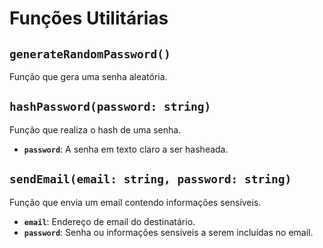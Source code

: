 # Funções Utilitárias

## `generateRandomPassword()`

Função que gera uma senha aleatória.

## `hashPassword(password: string)`

Função que realiza o hash de uma senha.

- **`password`**: A senha em texto claro a ser hasheada.

## `sendEmail(email: string, password: string)`

Função que envia um email contendo informações sensíveis.

- **`email`**: Endereço de email do destinatário.
- **`password`**: Senha ou informações sensíveis a serem incluídas no email.
